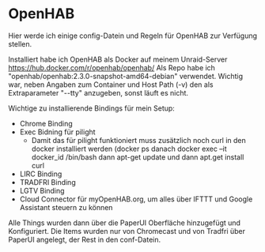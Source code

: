 # OpenHAB
Hier werde ich einige config-Datein und Regeln für OpenHAB zur Verfügung stellen.

Installiert habe ich OpenHAB als Docker auf meinem Unraid-Server
https://hub.docker.com/r/openhab/openhab/
Als Repo habe ich "openhab/openhab:2.3.0-snapshot-amd64-debian" verwendet.
Wichtig war, neben Angaben zum Container und Host Path (-v) den als Extraparameter "--tty" anzugeben, sonst läuft es nicht.


Wichtige zu installierende Bindings für mein Setup: 
* Chrome Binding 
* Exec Bidning für pilight
  * Damit das für pilight funktioniert muss zusätzlich noch curl in den docker installiert werden (docker ps danach docker exec    –it docker_id /bin/bash dann apt-get update und dann apt.get install curl 
* LIRC Binding 
* TRADFRI Binding 
* LGTV Binding
* Cloud Connector für myOpenHAB.org, um alles über IFTTT und Google Assistant steuern zu können


Alle Things wurden dann über die PaperUI Oberfläche hinzugefügt und Konfiguriert.
Die Items wurden nur von Chromecast und von Tradfri über PaperUI angelegt, der Rest in den conf-Datein.
